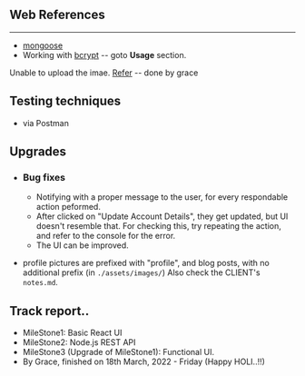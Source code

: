 ## Web References

---

- [mongoose](https://mongoosejs.com/)
- Working with [bcrypt](https://www.npmjs.com/package/bcrypt) -- goto **Usage** section.

Unable to upload the imae. [Refer](https://youtu.be/OML9f6LXUUs?t=4386) -- done by grace

## Testing techniques

- via Postman

## Upgrades

- ### Bug fixes

  - Notifying with a proper message to the user, for every respondable action peformed.
  - After clicked on "Update Account Details", they get updated, but UI doesn't resemble that. For checking this, try repeating the action, and refer to the console for the error.
  - The UI can be improved.

- profile pictures are prefixed with "profile", and blog posts, with no additional prefix (in `./assets/images/`)
  Also check the CLIENT's `notes.md`.

## Track report..

- MileStone1: Basic React UI
- MileStone2: Node.js REST API
- MileStone3 (Upgrade of MileStone1): Functional UI.
- By Grace, finished on 18th March, 2022 - Friday (Happy HOLI..!!)
